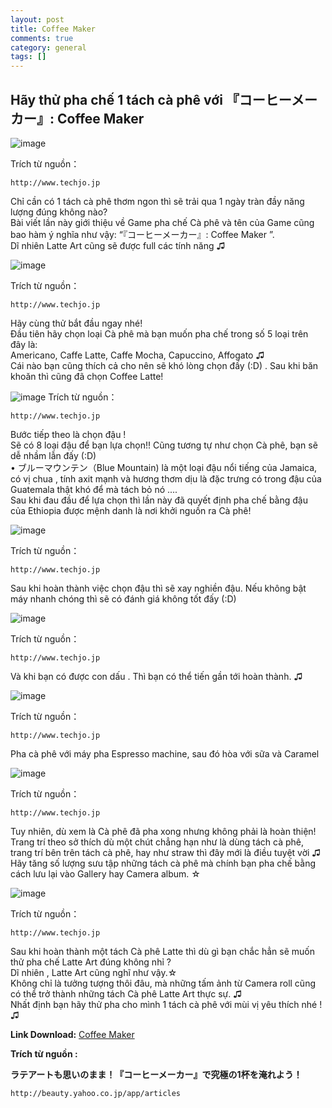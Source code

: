 ```yaml
---
layout: post
title: Coffee Maker
comments: true
category: general
tags: []
---
```


## Hãy thử pha chế 1 tách cà phê với 『コーヒーメーカー』: Coffee Maker 

![image](/res/coffeemaker/1.jpeg) Trích từ nguồn： 
` http://www.techjo.jp `Chỉ cần có 1 tách cà phê thơm ngon thì sẽ trải qua 1 ngày tràn đầy năng lượng đúng không nào?  Bài viết lần này giới thiệu về Game pha chế Cà phê và tên của Game cũng bao hàm ý nghĩa như vậy: “『コーヒーメーカー』: Coffee Maker ”.   Dĩ nhiên Latte Art cũng sẽ được full các  tính năng ♫
![image](/res/coffeemaker/2.jpeg) Trích từ nguồn： 
` http://www.techjo.jp `Hãy cùng thử bắt đầu ngay nhé!  Đầu tiên hãy chọn loại Cà phê mà bạn muốn pha chế trong số 5 loại trên đây là:   
Americano, Caffe Latte, Caffe Mocha, Capuccino, Affogato ♫   Cái nào bạn cũng thích cả cho nên sẽ khó lòng chọn đấy (:D) . Sau khi băn khoăn thì cũng đã chọn Coffee Latte!![image](/res/coffeemaker/3.jpeg) Trích từ nguồn： 
` http://www.techjo.jp `Bước tiếp theo là chọn đậu !  Sẽ có 8 loại đậu để bạn lựa chọn!! Cũng tương tự như chọn Cà phê, bạn sẽ dễ nhầm lẫn đấy (:D)      •	ブルーマウンテン（Blue Mountain) là một loại đậu nổi tiếng của Jamaica, có vị chua , tính axit mạnh và hương thơm dịu là đặc trưng có trong đậu của Guatemala thật khó để mà tách bỏ nó ....  Sau khi đau đầu để lựa chọn thì lần này đã quyết định pha chế bằng đậu của Ethiopia được mệnh danh là nơi khởi nguồn ra Cà phê!
![image](/res/coffeemaker/4.jpeg) Trích từ nguồn： 
` http://www.techjo.jp `Sau khi hoàn thành việc chọn đậu thì sẽ xay nghiền đậu.Nếu không bật máy nhanh chóng thì sẽ có đánh giá không tốt đấy (:D) 
![image](/res/coffeemaker/5.jpeg) Trích từ nguồn： 
` http://www.techjo.jp `Và khi bạn có được con dấu . Thì bạn có thể tiến gần tới hoàn thành. ♫
![image](/res/coffeemaker/6.jpeg) Trích từ nguồn： 
` http://www.techjo.jp `Pha cà phê với máy pha Espresso machine, sau đó hòa với sữa và Caramel 
![image](/res/coffeemaker/7.jpeg) Trích từ nguồn： 
` http://www.techjo.jp `Tuy nhiên, dù xem là Cà phê đã pha xong nhưng không phải là hoàn thiện!  Trang trí theo sở thích dù một chút chẳng hạn như là dùng tách cà phê, trang trí bên trên tách cà phê, hay như straw thì đây mới là điều tuyệt vời ♫  Hãy tăng số lượng sưu tập những tách cà phê mà chính bạn pha chế bằng cách lưu lại vào Gallery hay Camera album. ☆![image](/res/coffeemaker/8.jpeg)
Trích từ nguồn： 
` http://www.techjo.jp `Sau khi hoàn thành một tách Cà phê Latte thì dù gì bạn chắc hẳn sẽ muốn thử pha chế Latte Art đúng không nhỉ ?  Dĩ nhiên , Latte Art cũng nghĩ như vậy.☆  Không chỉ là tưởng tượng thôi đâu, mà những tấm ảnh từ Camera roll cũng có thể trở thành những tách Cà phê Latte Art thực sự. ♫  Nhất định bạn hãy thử pha cho mình 1 tách cà phê với mùi vị yêu thích nhé ! ♫  

**Link Download:** [Coffee Maker][]

[Coffee Maker]: http://www.techjo.jp/2015/06/431015/ "http://www.techjo.jp"

**Trích từ nguồn :** 

**ラテアートも思いのまま！『コーヒーメーカー』で究極の1杯を淹れよう！**

` http://beauty.yahoo.co.jp/app/articles `

